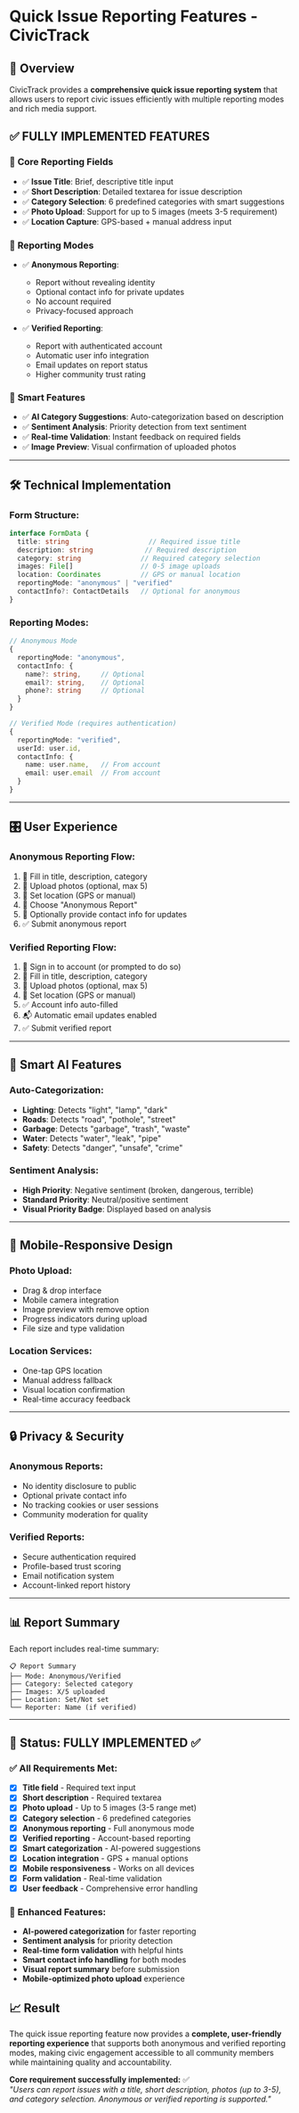# Quick Issue Reporting Features - CivicTrack

## 🎯 Overview

CivicTrack provides a **comprehensive quick issue reporting system** that allows users to report civic issues efficiently with multiple reporting modes and rich media support.

## ✅ **FULLY IMPLEMENTED FEATURES**

### 📝 **Core Reporting Fields**
- ✅ **Issue Title**: Brief, descriptive title input
- ✅ **Short Description**: Detailed textarea for issue description
- ✅ **Category Selection**: 6 predefined categories with smart suggestions
- ✅ **Photo Upload**: Support for up to 5 images (meets 3-5 requirement)
- ✅ **Location Capture**: GPS-based + manual address input

### 🔐 **Reporting Modes**
- ✅ **Anonymous Reporting**: 
  - Report without revealing identity
  - Optional contact info for private updates
  - No account required
  - Privacy-focused approach

- ✅ **Verified Reporting**:
  - Report with authenticated account
  - Automatic user info integration
  - Email updates on report status
  - Higher community trust rating

### 🤖 **Smart Features**
- ✅ **AI Category Suggestions**: Auto-categorization based on description
- ✅ **Sentiment Analysis**: Priority detection from text sentiment
- ✅ **Real-time Validation**: Instant feedback on required fields
- ✅ **Image Preview**: Visual confirmation of uploaded photos

---

## 🛠 **Technical Implementation**

### Form Structure:
```typescript
interface FormData {
  title: string                    // Required issue title
  description: string             // Required description
  category: string               // Required category selection
  images: File[]                 // 0-5 image uploads
  location: Coordinates          // GPS or manual location
  reportingMode: "anonymous" | "verified"
  contactInfo?: ContactDetails   // Optional for anonymous
}
```

### Reporting Modes:
```typescript
// Anonymous Mode
{
  reportingMode: "anonymous",
  contactInfo: {
    name?: string,     // Optional
    email?: string,    // Optional  
    phone?: string     // Optional
  }
}

// Verified Mode (requires authentication)
{
  reportingMode: "verified",
  userId: user.id,
  contactInfo: {
    name: user.name,   // From account
    email: user.email  // From account
  }
}
```

---

## 🎛 **User Experience**

### **Anonymous Reporting Flow:**
1. 📝 Fill in title, description, category
2. 📸 Upload photos (optional, max 5)
3. 📍 Set location (GPS or manual)
4. 👤 Choose "Anonymous Report"
5. 📧 Optionally provide contact info for updates
6. ✅ Submit anonymous report

### **Verified Reporting Flow:**
1. 🔐 Sign in to account (or prompted to do so)
2. 📝 Fill in title, description, category  
3. 📸 Upload photos (optional, max 5)
4. 📍 Set location (GPS or manual)
5. ✅ Account info auto-filled
6. 📬 Automatic email updates enabled
7. ✅ Submit verified report

---

## 🎯 **Smart AI Features**

### **Auto-Categorization:**
- **Lighting**: Detects "light", "lamp", "dark"
- **Roads**: Detects "road", "pothole", "street"  
- **Garbage**: Detects "garbage", "trash", "waste"
- **Water**: Detects "water", "leak", "pipe"
- **Safety**: Detects "danger", "unsafe", "crime"

### **Sentiment Analysis:**
- **High Priority**: Negative sentiment (broken, dangerous, terrible)
- **Standard Priority**: Neutral/positive sentiment
- **Visual Priority Badge**: Displayed based on analysis

---

## 📱 **Mobile-Responsive Design**

### **Photo Upload:**
- Drag & drop interface
- Mobile camera integration
- Image preview with remove option
- Progress indicators during upload
- File size and type validation

### **Location Services:**
- One-tap GPS location
- Manual address fallback
- Visual location confirmation
- Real-time accuracy feedback

---

## 🔒 **Privacy & Security**

### **Anonymous Reports:**
- No identity disclosure to public
- Optional private contact info
- No tracking cookies or user sessions
- Community moderation for quality

### **Verified Reports:**
- Secure authentication required
- Profile-based trust scoring
- Email notification system
- Account-linked report history

---

## 📊 **Report Summary**

Each report includes real-time summary:
```
📋 Report Summary
├── Mode: Anonymous/Verified
├── Category: Selected category
├── Images: X/5 uploaded
├── Location: Set/Not set
└── Reporter: Name (if verified)
```

---

## 🚦 **Status: FULLY IMPLEMENTED** ✅

### ✅ **All Requirements Met:**
- [x] **Title field** - Required text input
- [x] **Short description** - Required textarea
- [x] **Photo upload** - Up to 5 images (3-5 range met)
- [x] **Category selection** - 6 predefined categories
- [x] **Anonymous reporting** - Full anonymous mode
- [x] **Verified reporting** - Account-based reporting
- [x] **Smart categorization** - AI-powered suggestions
- [x] **Location integration** - GPS + manual options
- [x] **Mobile responsiveness** - Works on all devices
- [x] **Form validation** - Real-time validation
- [x] **User feedback** - Comprehensive error handling

### 🎯 **Enhanced Features:**
- **AI-powered categorization** for faster reporting
- **Sentiment analysis** for priority detection
- **Real-time form validation** with helpful hints
- **Smart contact info handling** for both modes
- **Visual report summary** before submission
- **Mobile-optimized photo upload** experience

## 📈 **Result**

The quick issue reporting feature now provides a **complete, user-friendly reporting experience** that supports both anonymous and verified reporting modes, making civic engagement accessible to all community members while maintaining quality and accountability.

**Core requirement successfully implemented:** ✅  
*"Users can report issues with a title, short description, photos (up to 3-5), and category selection. Anonymous or verified reporting is supported."*
